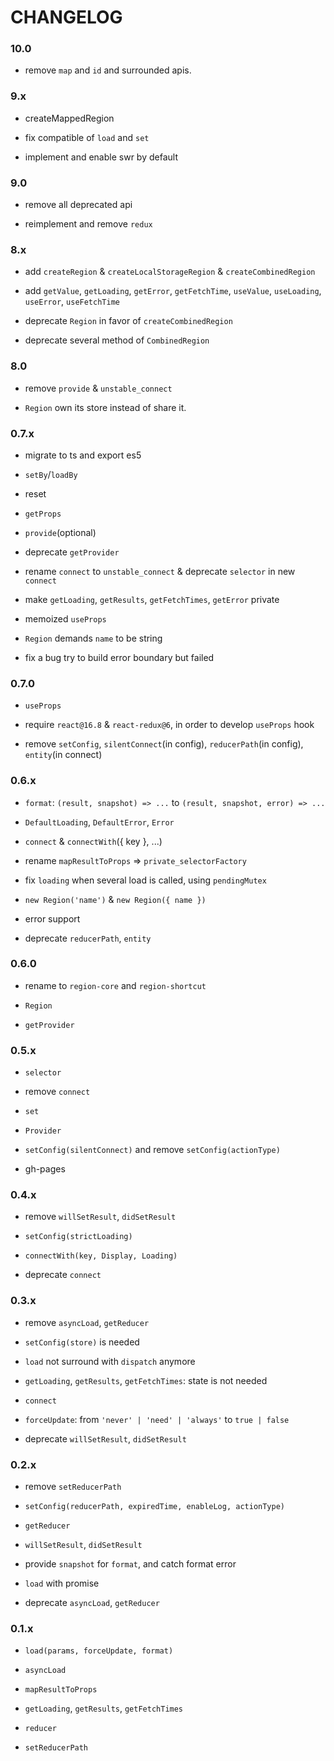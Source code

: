 # CHANGELOG

### 10.0

- remove `map` and `id` and surrounded apis.

### 9.x

- createMappedRegion

- fix compatible of `load` and `set`

- implement and enable swr by default

### 9.0

- remove all deprecated api

- reimplement and remove `redux`

### 8.x

- add `createRegion` & `createLocalStorageRegion` & `createCombinedRegion`

- add `getValue`, `getLoading`, `getError`, `getFetchTime`, `useValue`, `useLoading`, `useError`, `useFetchTime`

- deprecate `Region` in favor of `createCombinedRegion`

- deprecate several method of `CombinedRegion`

### 8.0

- remove `provide` & `unstable_connect`

- `Region` own its store instead of share it.

### 0.7.x

- migrate to ts and export es5

- `setBy`/`loadBy`

- reset

- `getProps`

- `provide`(optional)

- deprecate `getProvider`

- rename `connect` to `unstable_connect` & deprecate `selector` in new `connect`

- make `getLoading`, `getResults`, `getFetchTimes`, `getError` private

- memoized `useProps`

- `Region` demands `name` to be string

- fix a bug try to build error boundary but failed

### 0.7.0

- `useProps`

- require `react@16.8` & `react-redux@6`, in order to develop `useProps` hook

- remove `setConfig`, `silentConnect`(in config), `reducerPath`(in config), `entity`(in connect)

### 0.6.x

- `format`: `(result, snapshot) => ...` to `(result, snapshot, error) => ...`

- `DefaultLoading`, `DefaultError`, `Error`

- `connect` & `connectWith`({ key }, ...)

- rename `mapResultToProps` => `private_selectorFactory`

- fix `loading` when several load is called, using `pendingMutex`

- `new Region('name')` & `new Region({ name })`

- error support

- deprecate `reducerPath`, `entity`

### 0.6.0

- rename to `region-core` and `region-shortcut`

- `Region`

- `getProvider`

### 0.5.x

- `selector`

- remove `connect`

- `set`

- `Provider`

- `setConfig(silentConnect)` and remove `setConfig(actionType)`

- gh-pages

### 0.4.x

- remove `willSetResult`, `didSetResult`

- `setConfig(strictLoading)`

- `connectWith(key, Display, Loading)`

- deprecate `connect`

### 0.3.x

- remove `asyncLoad`, `getReducer`

- `setConfig(store)` is needed

- `load` not surround with `dispatch` anymore

- `getLoading`, `getResults`, `getFetchTimes`: state is not needed

- `connect`

- `forceUpdate`: from `'never' | 'need' | 'always'` to `true | false`

- deprecate `willSetResult`, `didSetResult`

### 0.2.x

- remove `setReducerPath`

- `setConfig(reducerPath, expiredTime, enableLog, actionType)`

- `getReducer`

- `willSetResult`, `didSetResult`

- provide `snapshot` for `format`, and catch format error

- `load` with promise

- deprecate `asyncLoad`, `getReducer`

### 0.1.x

- `load(params, forceUpdate, format)`

- `asyncLoad`

- `mapResultToProps`

- `getLoading`, `getResults`, `getFetchTimes`

- `reducer`

- `setReducerPath`
